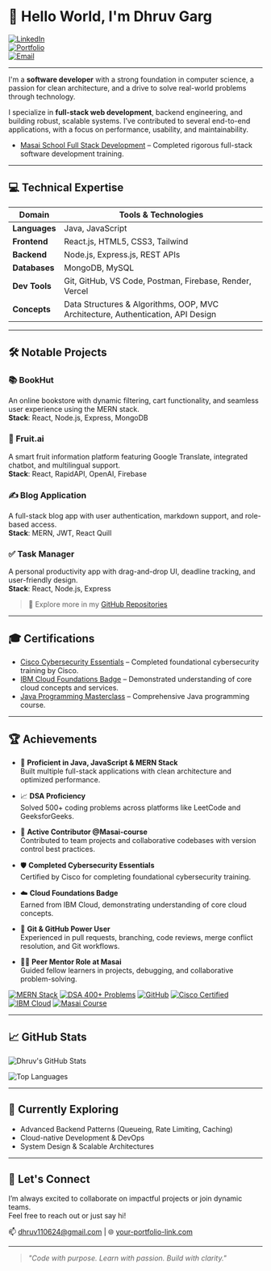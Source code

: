 # 👋 Hello World, I'm Dhruv Garg

[![LinkedIn](https://img.shields.io/badge/-LinkedIn-0A66C2?style=flat&logo=linkedin&logoColor=white)](https://www.linkedin.com/in/dhruv-garg-0656b9228)  
[![Portfolio](https://img.shields.io/badge/-Portfolio-000000?style=flat&logo=vercel&logoColor=white)](https://your-portfolio-link.com)  
[![Email](https://img.shields.io/badge/-Email-EA4335?style=flat&logo=gmail&logoColor=white)](mailto:dhruv110624@gmail.com)

---
I'm a **software developer** with a strong foundation in computer science, a passion for clean architecture, and a drive to solve real-world problems through technology.

I specialize in **full-stack web development**, backend engineering, and building robust, scalable systems. I’ve contributed to several end-to-end applications, with a focus on performance, usability, and maintainability.

- [Masai School Full Stack Development](https://www.masaischool.com/certification) – Completed rigorous full-stack software development training.
---

## 💻 Technical Expertise

| Domain | Tools & Technologies |
|--------|----------------------|
| **Languages** | Java, JavaScript |
| **Frontend** | React.js, HTML5, CSS3, Tailwind |
| **Backend** | Node.js, Express.js, REST APIs |
| **Databases** | MongoDB, MySQL |
| **Dev Tools** | Git, GitHub, VS Code, Postman, Firebase, Render, Vercel |
| **Concepts** | Data Structures & Algorithms, OOP, MVC Architecture, Authentication, API Design |

---
## 🛠️ Notable Projects

### 📚 BookHut  
An online bookstore with dynamic filtering, cart functionality, and seamless user experience using the MERN stack.  
**Stack**: React, Node.js, Express, MongoDB

### 🍓 Fruit.ai  
A smart fruit information platform featuring Google Translate, integrated chatbot, and multilingual support.  
**Stack**: React, RapidAPI, OpenAI, Firebase

### ✍️ Blog Application  
A full-stack blog app with user authentication, markdown support, and role-based access.  
**Stack**: MERN, JWT, React Quill

### ✅ Task Manager  
A personal productivity app with drag-and-drop UI, deadline tracking, and user-friendly design.  
**Stack**: React, Node.js, Express

> 🔗 Explore more in my [GitHub Repositories](https://github.com/Dhruv-garg17?tab=repositories)

---
## 🎓 Certifications

- [Cisco Cybersecurity Essentials](https://www.cisco.com/c/en_in/training-events/training-certifications/certifications/cybersecurity-essentials.html) – Completed foundational cybersecurity training by Cisco.
- [IBM Cloud Foundations Badge](https://www.your-ibm-cert-link.com) – Demonstrated understanding of core cloud concepts and services.
- [Java Programming Masterclass](https://www.udemy.com/course/java-the-complete-java-developer-course/) – Comprehensive Java programming course.

---
## 🏆 Achievements

- 🧠 **Proficient in Java, JavaScript & MERN Stack**  
  Built multiple full-stack applications with clean architecture and optimized performance.

- 📈 **DSA Proficiency**  
  Solved 500+ coding problems across platforms like LeetCode and GeeksforGeeks.

- 👥 **Active Contributor @Masai-course**  
  Contributed to team projects and collaborative codebases with version control best practices.

- 🛡️ **Completed Cybersecurity Essentials**  
  Certified by Cisco for completing foundational cybersecurity training.

- ☁️ **Cloud Foundations Badge**  
  Earned from IBM Cloud, demonstrating understanding of core cloud concepts.

- 🧰 **Git & GitHub Power User**  
  Experienced in pull requests, branching, code reviews, merge conflict resolution, and Git workflows.

- 🧑‍🏫 **Peer Mentor Role at Masai**  
  Guided fellow learners in projects, debugging, and collaborative problem-solving.

[![MERN Stack](https://img.shields.io/badge/MERN%20Stack-Expert-brightgreen)](#)
[![DSA 400+ Problems](https://img.shields.io/badge/DSA-400%2B%20Problems-orange)](#)
[![GitHub](https://img.shields.io/badge/GitHub-Contributor-blue)](#)
[![Cisco Certified](https://img.shields.io/badge/Cisco-Cybersecurity%20Essentials-blue)](#)
[![IBM Cloud](https://img.shields.io/badge/IBM-Cloud%20Foundations-lightblue)](#)
[![Masai Course](https://img.shields.io/badge/Masai-Organization-red)](https://github.com/masai-course)

---
## 📈 GitHub Stats

![Dhruv's GitHub Stats](https://github-readme-stats.vercel.app/api?username=Dhruv-garg17&show_icons=true&theme=github_dark&hide_title=false&count_private=true)

![Top Languages](https://github-readme-stats.vercel.app/api/top-langs/?username=Dhruv-garg17&layout=compact&theme=github_dark)


---

## 📌 Currently Exploring
- Advanced Backend Patterns (Queueing, Rate Limiting, Caching)
- Cloud-native Development & DevOps
- System Design & Scalable Architectures

---

## 🤝 Let's Connect
I’m always excited to collaborate on impactful projects or join dynamic teams.  
Feel free to reach out or just say hi!

📫 [dhruv110624@gmail.com](mailto:dhruv110624@gmail.com) | 🌐 [your-portfolio-link.com](https://your-portfolio-link.com)

---

> *"Code with purpose. Learn with passion. Build with clarity."*
